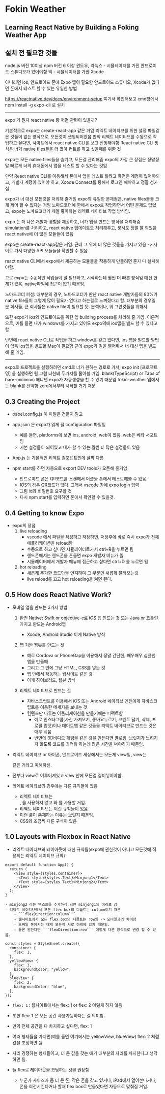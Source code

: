 # Fokin Weather

## Learning React Native by Building a Foking Weather App

## 설치 전 필요한 것들

node.js 버전 10이상
npm 버전 6 이상
윈도우, 리눅스 - 시뮬레이터를 가진 안드로이드 스튜디오가 있어야함
맥 - 시뮬레이터를 가진 Xcode

아니라면
ios, 안드로이드 폰에 Expo 앱이 필요함
안드로이드 스튜디오, Xcode가 없다면 폰에서 테스트 할 수 있는 유일한 방법

https://reactnative.dev/docs/environment-setup
여기서 확인해보고 cmd창에서
npm install -g expo-cli 로 설치

---

expo 가 뭔지 react native 랑 어떤 관련이 있을까?

기본적으로
expo는 create-react-app 같은 거임
리엑트 네이티브를 위한 설정 파일같은 것들이 없는 방식으로, 모든것이 셋업되어있음
만약 리엑트 네이티브를 수동으로 작업하고 싶다면, 사이트에서 react native CLI를 보고 진행해야함
React native CLI 방식은 너가 native files들을 더 많이 컨트롤 하고 싶을때를 위한 것

expo는 모든 native files들을 숨기고, 모든걸 관리해줌
expo의 가장 큰 장점은 정말정말 빠르게 너의 휴대폰에서 앱을 테스트 할 수 있다는 것임

만약 React native CLI를 이용해서 폰에서 앱을 테스트 할려고 하면은 계정이 있어야되고,
개발자 계정이 있어야 하고, Xcode Connect를 통해서 로그인 해야하고 정말 성가심

expo가 너 대신 모든것을 처리해 줄거임
expo의 유일한 문제점은, native files들을 크게 제어 할 수 없다는 거임
노마드코더에 한해서 expo로 작업하면서 어떤 문제도 없었고, expo는 노마드코더가 제일
좋아하는 리엑트 네이티브 작업 방식임.

expo 는 더 나은 개발자 경험을 제공하고, 너가 앱을 만드는 방식을 처리해줌
simulation를 처리하고, react native 업데이트도 처리해주고, 문서도 정말 잘 되있음
react native에 더 많은 모듈들이 있음

expo는 create-react-app같은 거임. 근데 그 위에 더 많은 것들을 가지고 있음
-> 사이트 가서 다양한 API 모듈들을 확인할 수 있음

react native CLI에서 expo에서 제공하는 모듈들을 작동하게 만들려면
혼자 다 설치해야함.

고로 expo는 수동적인 작업들이 덜 필요하고, 시작하는데 훨씬 더 빠른 방식임
대신 한계가 있음. native파일에 접근이 없기 때문임.

노마드코더 피셜: 대부분의 경우, 노마드코더가 만난 react native 개발자들의 80%가
native file들이 그렇게 많이 필요가 없다고 하는걸로 느껴졌다고 함. 대부분의 경우일 분
회사들, 큰 회사들은 native file이 필요할 듯. 분석이나, 뭐 그런것들을 위해서.

또한 expo가 ios와 안드로이드를 위한 앱 building process를 처리해 줄 거임.
이론적으로, 예를 들면 내가 windows를 가지고 있어도 expo덕에 ios앱을 빌드 할 수
있다고함

반면에 react native CLI로 작업을 하고 window를 갖고 있다면, ios 앱을 빌드할 방법이 없음
ios앱을 빌드할 Mac이 필요함
근데 expo가 길을 열어줘서 너 대신 앱을 빌드해 줄 거임.

---

expo로 프로젝트를 실행하려면
cmd로 너가 원하는 경로로 가서, expo init [프로젝트명] 을 실행하면 됨
그럼 너한테 두가지를 물어볼 거임.
blank(TypeScript) or Taps of bare-minimum 왜냐면 expo가 자동생성을 할 수 있기 때문임
fokin-weather 앱에서는 blank를 선택함 zero에서부터 시작할 거기 때문

## 0.3 Creating the Project

- babel.config.js 이 파일은 건들지 말고
- app.json 은 expo가 읽게 될 configuration 파일임

  - 예를 들면, platforms에 보면 ios, android, web이 있음. web은 베타 서포트임
  - 기본 설정들이 되어있고 내가 할 수 있는 훨씬 더 많은 설정들이 있음

- App.js 는 기본적인 리엑트 컴포넌트인데 살짝 다름

- npm start를 하면 자동으로 export DEV tools가 오픈해 줄거임
  - 안드로이드 폰은 QR코드를 스캔해서 어플을 폰에서 테스트해볼 수 있음.
  - IOS의 경우 QR코드가 없다. 그래서 vscode 창에 expo login 입력
  - 그럼 id와 비밀번호 요구할 것
  - 다시 npm start를 입력하면 폰에서 확인할 수 있을것.

## 0.4 Getting to know Expo

- expo의 장점
  1. live reloading
     - vscode 에서 파일을 작성하고 저장하면, 저장후에 바로 즉시 expo가 전체 애플리케이션을 reload함
     - 수동으로 하고 싶다면 시뮬레이터로가서 ctrl+R을 누르면 됨
     - 핸드폰에서는 핸드폰을 흔들면 expo 개발자 메뉴가 뜸
     - 시뮬레이터에서 개발자 메뉴에 접근하고 싶다면 ctrl+D 를 누르면 됨
  2. hot reloading
     - 새롭게 추가한 코드만을 인지하여 그 부분만 새롭게 불러오는것
     - live reload를 끄고 hot reloading을 켜면 된다.

## 0.5 How does React Native Work?

- 모바일 앱을 만드는 3가지 방법

  1. 완전 Native: Swift or objective-c로 iOS 앱 만드는 것 또는 Java or 코틀린 가지고 만드는 Android앱

     - Xcode, Android Studio 이게 Native 방식

  2. 앱 기반 웹뷰를 만드는 것

     - 예로 Cordova or PhoneGap을 이용해서 정말 간단한, 매우매우 심플한 앱을 만들때
     - 그리고 그 안에 그냥 HTML, CSS를 넣는 것
     - 앱 안에서 작동하는 웹사이트 같은 것.
     - 이게 하이브리드, 웹뷰 방식

  3. 리엑트 네이티브로 만드는 것
     - 자바스크립트를 이용해서 iOS 또는 Android 네이티브 엔진에게 자바스크립트를 이용한 메세지를 보내는 것
     - 컨텐츠만 다루는 어플리케이션을 만들기에는 퍼펙트함
       - 예로 인스타그램(사진 가져오기, 좋아요누르기, 코멘트 달기, 삭제, 프로필 업뎃)이나 데이트앱 같은 것들을 리엑트 네이티브로 만드는 것은 매우 쉬움
       - 반면에 3D비디오 게임을 같은 것을 만든다면 별로임. 브릿지가 느려지지 않도록 코드를 최적화 하는데 많은 시간을 써야하기 때문임.

- 리엑트 네이티브 or 아이폰, 안드로이드 세상에서는 모든게 view임, view는 <div> 같은 거라고 이해하셈.
- 전부다 view로 이루어져있고 view 안에 모든걸 집어넣어야함.
- 리엑트 네이티브의 경우에는 다른 규칙들이 있음
  - 리엑트 네이티브는 <div>, <span>을 사용하지 않고 <View>와 <Text>를 사용할 거임.
  - 리엑트 네이티브는 이런 규칙들이 있음.
  - 이런 룰이 존재하는 이유는 브릿지 때문임.
  - CSS와 조금씩 다른 구석이 있음

## 1.0 Layouts with Flexbox in React Native

- 리엑트 네이티브의 레이아웃에 대한 규칙들(expo에 관한것이 아니고 모든것에 적용되는 리엑트 네이티브 규칙)

```
export default function App() {
  return (
    <View style={styles.container}>
      <Text style={styles.Text}>Minjong1</Text>
      <Text style={styles.Text}>Minjong2</Text>
    </View>
  );
}
```

    - minjong2 라는 텍스트를 추가하게 되면 minjong1의 아래로 감
    - 리엑트 네이티브에서 모든 flex box의 디폴트는 column이기 때문
        - ```flexDirection:column```
        - 웹사이트에서 모든 flex box의 디폴트는 row임 -> 모바일과의 차이점
        - 모바일 폰에서는 대게 모든게 서로 아래에 있기 때문임.
        - 물론 원한다면 ```flexDirection:row``` 이렇게 다른 방식으로 변경 할 수 있음.

```
const styles = StyleSheet.create({
  container: {
    flex: 1,
  },
  yellowView: {
    flex: 1,
    backgroundColor: "yellow",
  },
  blueView: {
    flex: 2,
    backgroundColor: "blue",
  },
});
```

- `flex: 1` : 웹사이트에서는 flex: 1 or flex: 2 이렇게 하지 않음
- 또한 flex: 1 은 모든 공간 사용가능하다는 걸 의미함.
- 만약 전체 공간을 다 차지하고 싶다면, flex: 1
- 여러 형제들을 가지면(예를 들면 여기에서는 yellowView, blueView) flex: 2 처럼 값을 조정하면 됨
- 자리 경쟁하는 형제들이고, 더 큰 값을 갖는 애가 대부분의 자리를 차지한다고 생각하면 됨.

- 늘 flex로 레이아웃을 코딩하는 것을 권장함
  - 누군가 사이즈가 좀 더 큰 폰, 작은 폰을 갖고 있거나, iPad에서 열어본다거나, 폰을 회전시킨다거나 할때 flex box로 만들었다면 자동으로 맞춰질 거임.
